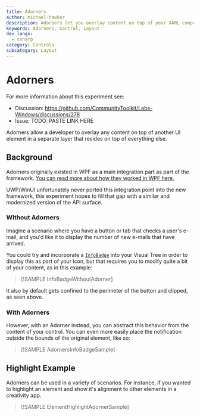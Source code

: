 ```yaml
---
title: Adorners
author: michael-hawker
description: Adorners let you overlay content on top of your XAML components in a separate layer on top of everything else.
keywords: Adorners, Control, Layout
dev_langs:
  - csharp
category: Controls
subcategory: Layout
---
```


# Adorners

For more information about this experiment see:

- Discussion: https://github.com/CommunityToolkit/Labs-Windows/discussions/278
- Issue: TODO: PASTE LINK HERE

Adorners allow a developer to overlay any content on top of another UI element in a separate layer that resides on top of everything else.

## Background

Adorners originally existed in WPF as a main integration part as part of the framework. [You can read more about how they worked in WPF here.](https://learn.microsoft.com/dotnet/desktop/wpf/controls/adorners-overview)

UWP/WinUI unfortunately never ported this integration point into the new framework, this experiment hopes to fill that gap with a similar and modernized version of the API surface.

### Without Adorners

Imagine a scenario where you have a button or tab that checks a user's e-mail, and you'd like it to display the number of new e-mails that have arrived.

You could try and incorporate a [`InfoBadge`](https://learn.microsoft.com/windows/apps/design/controls/info-badge) into your Visual Tree in order to display this as  part of your icon, but that requires you to modify quite a bit of your content, as in this example:

> [!SAMPLE InfoBadgeWithoutAdorner]

It also by default gets confined to the perimeter of the button and clipped, as seen above.

### With Adorners

However, with an Adorner instead, you can abstract this behavior from the content of your control. You can even more easily place the notification outside the bounds of the original element, like so:

> [!SAMPLE AdornersInfoBadgeSample]

## Highlight Example

Adorners can be used in a variety of scenarios. For instance, if you wanted to highlight an element and show it's alignment to other elements in a creativity app.

> [!SAMPLE ElementHighlightAdornerSample]
